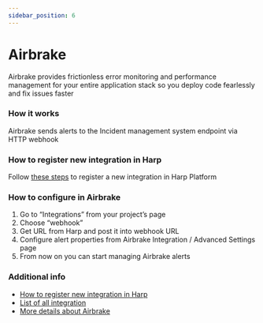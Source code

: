 ```yaml
---
sidebar_position: 6
---
```


# Airbrake

Airbrake provides frictionless error monitoring and performance management for your entire application stack so you deploy code fearlessly and fix issues faster

### How it works
Airbrake sends alerts to the Incident management system endpoint via HTTP webhook

### How to register new integration in Harp

Follow [these steps](../integration.md) to register a new integration in Harp Platform

### How to configure in Airbrake

1. Go to “Integrations” from your project’s page
2. Choose “webhook”
3. Get URL from Harp and post it into webhook URL
4. Configure alert properties from Airbrake Integration / Advanced Settings page
5. From now on you can start managing Airbrake alerts

### Additional info
- [How to register new integration in Harp](../integration.md)
- [List of all integration](../category/incoming-integrations)
- [More details about Airbrake](https://www.airbrake.io/)



